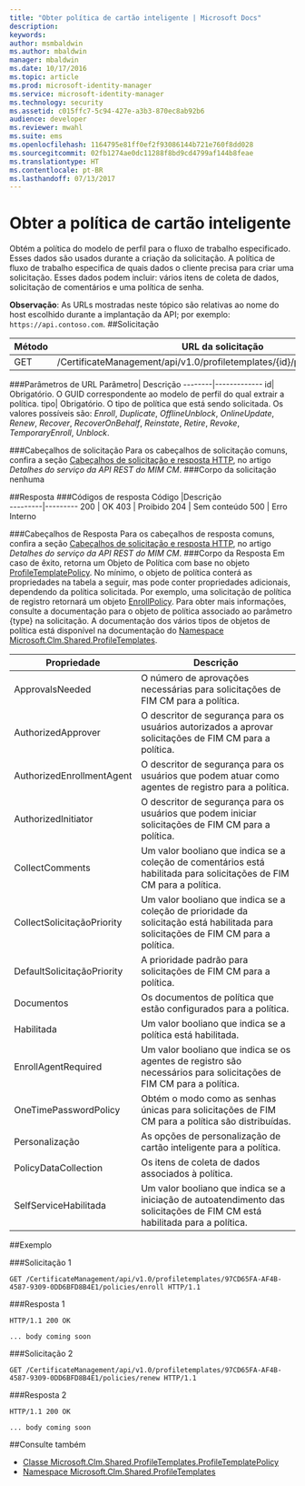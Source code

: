 ```yaml
---
title: "Obter política de cartão inteligente | Microsoft Docs"
description: 
keywords: 
author: msmbaldwin
ms.author: mbaldwin
manager: mbaldwin
ms.date: 10/17/2016
ms.topic: article
ms.prod: microsoft-identity-manager
ms.service: microsoft-identity-manager
ms.technology: security
ms.assetid: c015ffc7-5c94-427e-a3b3-870ec8ab92b6
audience: developer
ms.reviewer: mwahl
ms.suite: ems
ms.openlocfilehash: 1164795e81ff0ef2f93086144b721e760f8dd028
ms.sourcegitcommit: 02fb1274ae0dc11288f8bd9cd4799af144b8feae
ms.translationtype: HT
ms.contentlocale: pt-BR
ms.lasthandoff: 07/13/2017
---
```

# <a name="get-smartcard-policy"></a>Obter a política de cartão inteligente

Obtém a política do modelo de perfil para o fluxo de trabalho especificado. Esses dados são usados durante a criação da solicitação. A política de fluxo de trabalho especifica de quais dados o cliente precisa para criar uma solicitação. Esses dados podem incluir: vários itens de coleta de dados, solicitação de comentários e uma política de senha.

**Observação**: As URLs mostradas neste tópico são relativas ao nome do host escolhido durante a implantação da API; por exemplo: `https://api.contoso.com`.
##<a name="request"></a>Solicitação


Método  |URL da solicitação  
---------|---------
GET     |/CertificateManagement/api/v1.0/profiletemplates/{id}/policy/workflow/{tipo}

###<a name="url-parameters"></a>Parâmetros de URL
Parâmetro| Descrição
--------|-------------
id| Obrigatório. O GUID correspondente ao modelo de perfil do qual extrair a política.
tipo| Obrigatório. O tipo de política que está sendo solicitada. Os valores possíveis são: *Enroll*, *Duplicate*, *OfflineUnblock*, *OnlineUpdate*, *Renew*, *Recover*, *RecoverOnBehalf*, *Reinstate*, *Retire*, *Revoke*, *TemporaryEnroll*, *Unblock*.

###<a name="request-headers"></a>Cabeçalhos de solicitação
Para os cabeçalhos de solicitação comuns, confira a seção [Cabeçalhos de solicitação e resposta HTTP](certificate-management-rest-api-service-details.md#http-request-and-response-headers), no artigo *Detalhes do serviço da API REST do MIM CM*.
###<a name="request-body"></a>Corpo da solicitação
nenhuma

##<a name="response"></a>Resposta
###<a name="response-codes"></a>Códigos de resposta
Código  |Descrição  
---------|---------
200     | OK
403 | Proibido
204 | Sem conteúdo
500 | Erro Interno

###<a name="response-headers"></a>Cabeçalhos de Resposta
Para os cabeçalhos de resposta comuns, confira a seção [Cabeçalhos de solicitação e resposta HTTP](certificate-management-rest-api-service-details.md#http-request-and-response-headers), no artigo *Detalhes do serviço da API REST do MIM CM*.
###<a name="response-body"></a>Corpo da Resposta
Em caso de êxito, retorna um Objeto de Política com base no objeto [ProfileTemplatePolicy](https://msdn.microsoft.com/library/windows/desktop/microsoft.clm.shared.profiletemplates.profiletemplatepolicy.aspx). No mínimo, o objeto de política conterá as propriedades na tabela a seguir, mas pode conter propriedades adicionais, dependendo da política solicitada. Por exemplo, uma solicitação de política de registro retornará um objeto [EnrollPolicy](https://msdn.microsoft.com/library/windows/desktop/microsoft.clm.shared.profiletemplates.enrollpolicy). Para obter mais informações, consulte a documentação para o objeto de política associado ao parâmetro {type} na solicitação. A documentação dos vários tipos de objetos de política está disponível na documentação do [Namespace Microsoft.Clm.Shared.ProfileTemplates](https://msdn.microsoft.com/library/windows/desktop/microsoft.clm.shared.profiletemplates).

Propriedade | Descrição
---------|------------
ApprovalsNeeded | O número de aprovações necessárias para solicitações de FIM CM para a política.
AuthorizedApprover | O descritor de segurança para os usuários autorizados a aprovar solicitações de FIM CM para a política.
AuthorizedEnrollmentAgent | O descritor de segurança para os usuários que podem atuar como agentes de registro para a política.
AuthorizedInitiator | O descritor de segurança para os usuários que podem iniciar solicitações de FIM CM para a política.
CollectComments | Um valor booliano que indica se a coleção de comentários está habilitada para solicitações de FIM CM para a política.
CollectSolicitaçãoPriority | Um valor booliano que indica se a coleção de prioridade da solicitação está habilitada para solicitações de FIM CM para a política.
DefaultSolicitaçãoPriority | A prioridade padrão para solicitações de FIM CM para a política.
Documentos | Os documentos de política que estão configurados para a política.
Habilitada | Um valor booliano que indica se a política está habilitada.
EnrollAgentRequired | Um valor booliano que indica se os agentes de registro são necessários para solicitações de FIM CM para a política.
OneTimePasswordPolicy | Obtém o modo como as senhas únicas para solicitações de FIM CM para a política são distribuídas.
Personalização | As opções de personalização de cartão inteligente para a política.
PolicyDataCollection | Os itens de coleta de dados associados à política.
SelfServiceHabilitada | Um valor booliano que indica se a iniciação de autoatendimento das solicitações de FIM CM está habilitada para a política.

##<a name="example"></a>Exemplo

###<a name="request-1"></a>Solicitação 1
```
GET /CertificateManagement/api/v1.0/profiletemplates/97CD65FA-AF4B-4587-9309-0DD6BFD8B4E1/policies/enroll HTTP/1.1
```
###<a name="response-1"></a>Resposta 1
```
HTTP/1.1 200 OK

... body coming soon
```       
###<a name="request-2"></a>Solicitação 2
```
GET /CertificateManagement/api/v1.0/profiletemplates/97CD65FA-AF4B-4587-9309-0DD6BFD8B4E1/policies/renew HTTP/1.1
```
###<a name="response-2"></a>Resposta 2
```
HTTP/1.1 200 OK

... body coming soon
```       
##<a name="see-also"></a>Consulte também

- [Classe Microsoft.Clm.Shared.ProfileTemplates.ProfileTemplatePolicy](https://msdn.microsoft.com/library/windows/desktop/microsoft.clm.shared.profiletemplates.profiletemplatepolicy.aspx)
- [Namespace Microsoft.Clm.Shared.ProfileTemplates](https://msdn.microsoft.com/library/windows/desktop/microsoft.clm.shared.profiletemplates.aspx)
